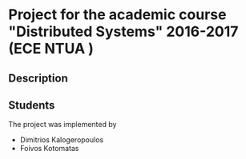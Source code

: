 # Project for the academic course "Distributed Systems" 2016-2017 (ECE NTUA )

## Description



## Students

The project was implemented by 

* Dimitrios Kalogeropoulos
* Foivos Kotomatas
